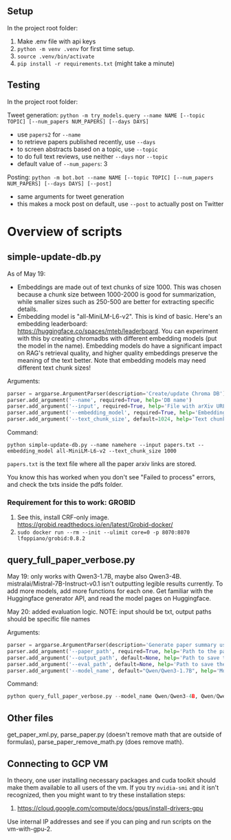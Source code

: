 ## Setup

In the project root folder:

1.  Make .env file with api keys
2. `python -m venv .venv` for first time setup.
3. `source .venv/bin/activate` 
4. `pip install -r requirements.txt` (might take a minute)

## Testing

In the project root folder:

Tweet generation: `python -m try_models.query --name NAME [--topic TOPIC] [--num_papers NUM_PAPERS] [--days DAYS]`
- use `papers2` for `--name`
- to retrieve papers published recently, use `--days`
- to screen abstracts based on a topic, use `--topic`
- to do full text reviews, use neither `--days` nor `--topic`
- default value of `--num_papers`: 3

Posting: `python -m bot.bot --name NAME [--topic TOPIC] [--num_papers NUM_PAPERS] [--days DAYS] [--post]`
- same arguments for tweet generation
- this makes a mock post on default, use `--post` to actually post on Twitter


# Overview of scripts

## simple-update-db.py 

As of May 19:
- Embeddings are made out of text chunks of size 1000. This was chosen because a chunk size between 1000-2000 is good for summarization, while smaller sizes such as 250-500 are better for extracting specific details. 
- Embedding model is "all-MiniLM-L6-v2". This is kind of basic. Here's an embedding leaderboard: https://huggingface.co/spaces/mteb/leaderboard. You can experiment with this by creating chromadbs with different embedding models (put the model in the name). Embedding models do have a significant impact on RAG's retrieval quality, and higher quality embeddings preserve the meaning of the text better. Note that embedding models may need different text chunk sizes!

Arguments:
```python
parser = argparse.ArgumentParser(description='Create/update Chroma DB')
parser.add_argument('--name', required=True, help='DB name')
parser.add_argument('--input', required=True, help='File with arXiv URLs')
parser.add_argument('--embedding_model', required=True, help='Embedding model')
parser.add_argument('--text_chunk_size', default=1024, help='Text chunk size')
```

Command:
```
python simple-update-db.py --name namehere --input papers.txt --embedding_model all-MiniLM-L6-v2 --text_chunk_size 1000
```
`papers.txt` is the text file where all the paper arxiv links are stored.

You know this has worked when you don't see "Failed to process" errors, and check the txts inside the pdfs folder.

### Requirement for this to work: GROBID 

1. See this, install CRF-only image. https://grobid.readthedocs.io/en/latest/Grobid-docker/ 
2. `sudo docker run --rm --init --ulimit core=0 -p 8070:8070 lfoppiano/grobid:0.8.2`


## query_full_paper_verbose.py

May 19: only works with Qwen3-1.7B, maybe also Qwen3-4B. mistralai/Mistral-7B-Instruct-v0.1 isn't outputting legible results currently. 
To add more models, add more functions for each one. Get familiar with the Huggingface generator API, and read the model pages on Huggingface.

May 20: added evaluation logic. NOTE: input should be txt, output paths should be specific file names

Arguments:
```python
parser = argparse.ArgumentParser(description='Generate paper summary using the specified model')
parser.add_argument('--paper_path', required=True, help='Path to the paper PDF file')
parser.add_argument('--output_path', default=None, help='Path to save the summary')
parser.add_argument('--eval_path', default=None, help='Path to save the evaluation')
parser.add_argument('--model_name', default="Qwen/Qwen3-1.7B", help='Model to use (default: Qwen/Qwen3-1.7B)')
```

Command: 
```python
python query_full_paper_verbose.py --model_name Qwen/Qwen3-4B, Qwen/Qwen3-1.7B. 
```

## Other files

get_paper_xml.py, parse_paper.py (doesn't remove math that are outside of formulas), parse_paper_remove_math.py (does remove math). 

## Connecting to GCP VM

In theory, one user installing necessary packages and cuda toolkit should make them available to all users of the vm. 
If you try `nvidia-smi` and it isn't recognized, then you might want to try these installation steps: 

1. https://cloud.google.com/compute/docs/gpus/install-drivers-gpu

Use internal IP addresses and see if you can ping and run scripts on the vm-with-gpu-2. 